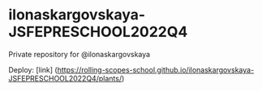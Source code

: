 # ilonaskargovskaya-JSFEPRESCHOOL2022Q4
Private repository for @ilonaskargovskaya

Deploy: [link] (https://rolling-scopes-school.github.io/ilonaskargovskaya-JSFEPRESCHOOL2022Q4/plants/)